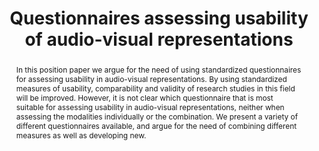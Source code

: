 ---
layout: publication
title: "Questionnaires assessing usability of audio-visual representations"
key: 2022_questionnaires
type: paper

order: 2022-7

shortname: Sonification of noise
image: 2022_questionnaires.png
image_large: 2022_questionnaires_large.png

authors:
- ronnberg
- Camilla Forsell

journal-short: AVI
year: 2022

bibentry: inproceedings
bib:
  journal: 
  booktitle: AVI 2022 Workshop on Audio-Visual Analytics
  editor: 
  publisher: 
  address: 
  doi: 10.5281/zenodo.6555676
  url:
  volume: 
  number: 
  pages: 
  month:
  pmcid:

publisherURL: https://zenodo.org/records/6555676#.YzaIi-xByHE

abstract: "<p>In this position paper we argue for the need of using standardized questionnaires for assessing usability in audio-visual representations. By using standardized measures of usability, comparability and validity of research studies in this field will be improved. However, it is not clear which questionnaire that is most suitable for assessing usability in audio-visual representations, neither when assessing the modalities individually or the combination. We present a variety of different questionnaires available, and argue for the need of combining different measures as well as developing new.</p>"

---